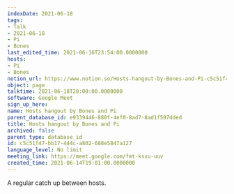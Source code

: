 ```yaml
---
indexDate: 2021-06-18
tags:
- Talk
- 2021-06-18
- Pi
- Bones
last_edited_time: 2021-06-16T23:54:00.0000000
hosts:
- Pi
- Bones
notion_url: https://www.notion.so/Hosts-hangout-by-Bones-and-Pi-c5c51f47bb17444ca802688e5847a127
object: page
talktime: 2021-06-18T20:00:00.0000000
software: Google Meet
sign_up_here: 
name: Hosts hangout by Bones and Pi
parent_database_id: e9339446-880f-4ef0-8ad7-8ad1f507dded
title: Hosts hangout by Bones and Pi
archived: false
parent_type: database_id
id: c5c51f47-bb17-444c-a802-688e5847a127
language_level: No limit
meeting_link: https://meet.google.com/fmt-ksxu-uuv
created_time: 2021-06-14T19:01:00.0000000
---
```


A regular catch up between hosts.


